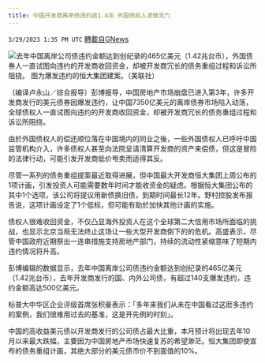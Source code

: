 ```yaml
---
title: 中国开发商离岸债违约逾1.4兆 外国债权人求偿无门
---
```

`3/29/2023 1:35 PM UTC` [轉載自GNews](https://gnews.org/articles/1057052)


![](https://img.ltn.com.tw/Upload/business/page/800/2023/03/29/4255582_1.jpg "")去年中国离岸公司债违约金额达到创纪录的465亿美元（1.42兆台币），外国债券人一直试图向违约的开发商收回资金，却被开发商冗长的债务重组过程和诉讼所阻挠。 图为爆发违约的恒大集团建案。（美联社）

〔编译卢永山／综合报导〕彭博报导，中国房地产市场崩盘已进入第3年，许多开发商发行的美元债券因爆发违约，让中国7350亿美元的离岸债券市场陷入动荡，全球债权人一直试图向违约的开发商收回资金，却被开发商冗长的债务重组过程和诉讼所阻挠。

由於外国债权人的偿还顺位落在中国境内的同业之後，一些外国债权人已呼吁中国监管机构介入，许多债权人甚至向法院呈请清算开发商的资产来偿债，但这是冒险的法律行动，可能引发开发商低价甩卖而适得其反。

尽管一系列的债务重组提案最近取得进展，但中国最大开发商恒大集团上周公布的1项计画，引发投资人可能需要数年时间才能收资金的疑虑。根据恒大集团公布的其中1个选项，该公司将提议用新债换旧债，到期时间最长12年。野村控股发布报告说，这项计画设定了1个低标，但可能有助於加快其他计画的实施。

债权人很难收回资金，不仅凸显海外投资人在这个全球第二大信用市场所面临的挑战，也显示北京当局无法终止这场让一些大型开发商倒下的的危机。高盛表示，尽管中国政府近期祭出一连串措施支持房地产部门，持续的流动性紧缩意味了短期内违约情况将升高。

彭博编辑的数据显示，去年中国离岸公司债违约金额达到创纪录的465亿美元（1.42兆台币），去年开发商发行的国、内外公司债，有超过140支爆发违约，违约金额高达500亿美元。

标普大中华区企业评级首席张积豪表示：「多年来我们从未在中国看过这麽多违约的案例，我们很难用过去的基准，这是开先例的时刻」。

中国的高收益美元债以开发商发行的公司债占最大比重，本月预计将出现去年10月以来最大跌幅，主要因为中国房地产市场快速复苏的希望渺茫。恒大集团即使宣布的债务重组计画，其绝大部分的美元债市价不到面值的10%。

